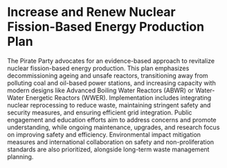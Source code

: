 Increase and Renew Nuclear Fission-Based Energy Production Plan
==========================================================

The Pirate Party advocates for an evidence-based approach to revitalize nuclear fission-based energy production. This plan emphasizes decommissioning ageing and unsafe reactors, transitioning away from polluting coal and oil-based power stations, and increasing capacity with modern designs like Advanced Boiling Water Reactors (ABWR) or Water-Water Energetic Reactors (WWER). Implementation includes integrating nuclear reprocessing to reduce waste, maintaining stringent safety and security measures, and ensuring efficient grid integration. Public engagement and education efforts aim to address concerns and promote understanding, while ongoing maintenance, upgrades, and research focus on improving safety and efficiency. Environmental impact mitigation measures and international collaboration on safety and non-proliferation standards are also prioritized, alongside long-term waste management planning.